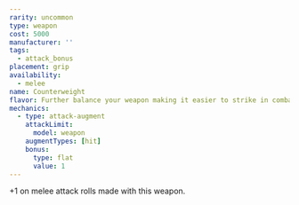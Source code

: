 ```yaml
---
rarity: uncommon
type: weapon
cost: 5000
manufacturer: ''
tags:
  - attack_bonus
placement: grip
availability:
  - melee
name: Counterweight
flavor: Further balance your weapon making it easier to strike in combat.
mechanics:
  - type: attack-augment
    attackLimit:
      model: weapon
    augmentTypes: [hit]
    bonus:
      type: flat
      value: 1
---
```

+1 on melee attack rolls made with this weapon.
